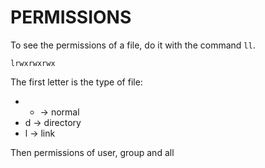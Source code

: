 # PERMISSIONS

To see the permissions of a file, do it with the command `ll`.

`lrwxrwxrwx`

The first letter is the type of file:
* - -> normal
* d -> directory
* l -> link

Then permissions of user, group and all